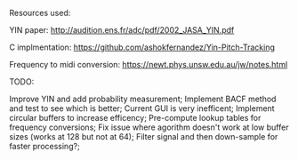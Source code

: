 Resources used:

YIN paper:
http://audition.ens.fr/adc/pdf/2002_JASA_YIN.pdf

C implmentation:
https://github.com/ashokfernandez/Yin-Pitch-Tracking

Frequency to midi conversion: 
https://newt.phys.unsw.edu.au/jw/notes.html

TODO:

Improve YIN and add probability measurement;
Implement BACF method and test to see which is better;
Current GUI is very inefficent;
Implement circular buffers to increase efficency;
Pre-compute lookup tables for frequency conversions;
Fix issue where agorithm doesn't work at low buffer sizes (works at 128 but not at 64);
Filter signal and then down-sample for faster processing?;

